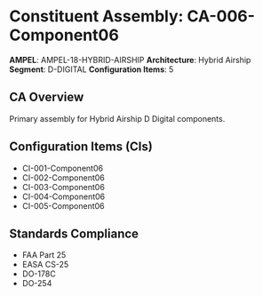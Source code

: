 # Constituent Assembly: CA-006-Component06

**AMPEL**: AMPEL-18-HYBRID-AIRSHIP
**Architecture**: Hybrid Airship
**Segment**: D-DIGITAL
**Configuration Items**: 5

## CA Overview
Primary assembly for Hybrid Airship D Digital components.

## Configuration Items (CIs)
- CI-001-Component06
- CI-002-Component06
- CI-003-Component06
- CI-004-Component06
- CI-005-Component06

## Standards Compliance
- FAA Part 25
- EASA CS-25
- DO-178C
- DO-254
